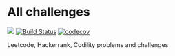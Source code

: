 # All challenges

![](https://github.com/lovung/challenges/workflows/Go/badge.svg)
[![Build Status](https://travis-ci.com/lovung/challenges.svg?branch=master)](https://travis-ci.com/lovung/challenges)
[![codecov](https://codecov.io/gh/lovung/challenges/branch/master/graph/badge.svg)](https://codecov.io/gh/lovung/challenges)

Leetcode, Hackerrank, Codility problems and challenges
